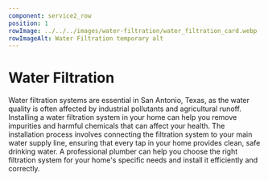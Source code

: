 ```yaml
---
component: service2_row
position: 1
rowImage: ../../../images/water-filtration/water_filtration_card.webp
rowImageAlt: Water Filtration temporary alt
---
```

#  Water Filtration

Water filtration systems are essential in San Antonio, Texas, as the water quality is often affected by industrial pollutants and agricultural runoff. Installing a water filtration system in your home can help you remove impurities and harmful chemicals that can affect your health. The installation process involves connecting the filtration system to your main water supply line, ensuring that every tap in your home provides clean, safe drinking water. A professional plumber can help you choose the right filtration system for your home's specific needs and install it efficiently and correctly.
